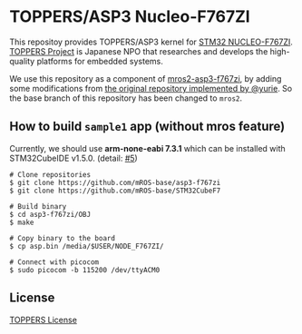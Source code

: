 # TOPPERS/ASP3 Nucleo-F767ZI

This repositoy provides TOPPERS/ASP3 kernel for [STM32 NUCLEO-F767ZI](https://www.st.com/en/evaluation-tools/nucleo-f767zi.html).
[TOPPERS Project](https://www.toppers.jp/en/project.html) is Japanese NPO that researches and develops the high-quality platforms for embedded systems.

We use this repository as a component of [mros2-asp3-f767zi](https://github.com/mROS-base/mros2-asp3-f767zi), by adding some modifications from [the original repository implemented by @yurie](https://github.com/yurie/asp3-f767zi). So the base branch of this repository has been changed to `mros2`.

## How to build `sample1` app (without mros feature)

Currently, we should use **arm-none-eabi 7.3.1** which can be installed with STM32CubeIDE v1.5.0. (detail: [#5](https://github.com/mROS-base/asp3-f767zi/issues/5))

```
# Clone repositories
$ git clone https://github.com/mROS-base/asp3-f767zi
$ git clone https://github.com/mROS-base/STM32CubeF7

# Build binary
$ cd asp3-f767zi/OBJ
$ make

# Copy binary to the board
$ cp asp.bin /media/$USER/NODE_F767ZI/

# Connect with picocom
$ sudo picocom -b 115200 /dev/ttyACM0
```

## License

[TOPPERS License](https://www.toppers.jp/en/license.html)

